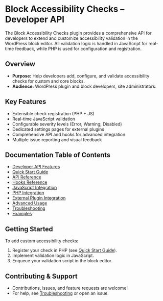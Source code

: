 # Block Accessibility Checks – Developer API

The Block Accessibility Checks plugin provides a comprehensive API for developers to extend and customize accessibility validation in the WordPress block editor. All validation logic is handled in JavaScript for real-time feedback, while PHP is used for configuration and registration.

## Overview

- **Purpose:** Help developers add, configure, and validate accessibility checks for custom and core blocks.
- **Audience:** WordPress plugin and block developers, site administrators.

## Key Features

- Extensible check registration (PHP + JS)
- Real-time JavaScript validation
- Configurable severity levels (Error, Warning, Disabled)
- Dedicated settings pages for external plugins
- Comprehensive API and hooks for advanced integration
- Multiple issue reporting and visual feedback

## Documentation Table of Contents

- [Developer API Features](./features.md)
- [Quick Start Guide](./quick-start.md)
- [API Reference](./api-reference.md)
- [Hooks Reference](./hooks.md)
- [JavaScript Integration](./js-integration.md)
- [PHP Integration](./php-integration.md)
- [External Plugin Integration](./external-integration.md)
- [Advanced Usage](./advanced.md)
- [Troubleshooting](./troubleshooting.md)
- [Examples](./examples.md)

## Getting Started

To add custom accessibility checks:
1. Register your check in PHP (see [Quick Start Guide](./quick-start.md)).
2. Implement validation logic in JavaScript.
3. Enqueue your validation script in the block editor.

## Contributing & Support

- Contributions, issues, and feature requests are welcome!
- For help, see [Troubleshooting](./troubleshooting.md) or open an issue.
